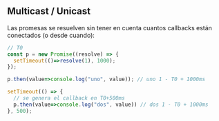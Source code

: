 ## Multicast / Unicast

Las promesas se resuelven sin tener en cuenta cuantos callbacks están conectados (o desde cuando):

```javascript
// T0
const p = new Promise((resolve) => {
  setTimeout(()=>resolve(1), 1000);
});

p.then(value=>console.log("uno", value)); // uno 1 - T0 + 1000ms

setTimeout(() => {
  // se genera el callback en T0+500ms
  p.then(value=>console.log("dos", value)) // dos 1 - T0 + 1000ms
}, 500);
```
